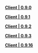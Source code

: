 **[Client | 0.9.0](https://autopatchcn.yuanshen.com/client_app/pc_release/YuanShen_0.9.0.zip)**

**[Client | 0.9.1](https://autopatchcn.yuanshen.com/client_app/pc_release/YuanShen_0.9.1.zip)**

**[Client | 0.9.2](https://autopatchcn.yuanshen.com/client_app/pc_release/YuanShen_0.9.2.zip)**

**[Client | 0.9.3](https://autopatchcn.yuanshen.com/client_app/pc_release/YuanShen_0.9.3.zip)**

**[Client | 0.9.16](https://autopatchcn.yuanshen.com/client_app/pc_bilibili/c39c3898fbaef1a2cd8d8884eba6f7d7/YuanShen_0.9.16.zip)**